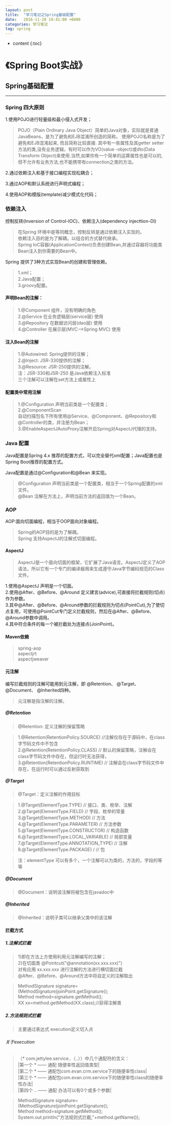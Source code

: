 ```yaml
---
layout: post
title:  "学习笔记之Spring基础配置"
date:   2016-11-28 19:41:00 +0800
categories: 学习笔记
tag: spring
---
```


* content
{:toc}


# 《Spring Boot实战》

## Spring基础配置

----------

### Spring 四大原则

1.使用POJO进行轻量级和最小侵入式开发；

>POJO（Plain Ordinary Java Object）简单的Java对象，实际就是普通JavaBeans，是为了避免和EJB混淆所创造的简称。
使用POJO名称是为了避免和EJB混淆起来, 而且简称比较直接. 其中有一些属性及其getter setter方法的类,没有业务逻辑，有时可以作为VO(value -object)或dto(Data Transform Object)来使用.当然,如果你有一个简单的运算属性也是可以的,但不允许有业务方法,也不能携带有connection之类的方法。
 
2.通过依赖注入和基于接口编程实现松耦合；

3.通过AOP和默认系统进行声明式编程；

4.使用AOP和模版(template)减少模式化代码；

### 依赖注入

控制反转(Inversion of Control-IOC)、依赖注入(dependency injecttion-DI)

>在Spring 环境中是等同概念，控制反转是通过依赖注入实现的。
<br/>依赖注入目的是为了解耦。以组合的方式替代继承。
<br/>Spring IoC容器(ApplicationContext)负责创建Bean,并通过容器将功能类Bean注入到你需要的Bean中。

Spring 提供了3种方式实现Bean的创建和管理依赖。

>1.xml；
<br/>2.Java配置；
<br/>3.groovy配置。

#### 声明Bean的注解：

>1.@Component 组件，没有明确的角色
<br/>2.@Service 在业务逻辑层(service层) 使用
<br/>3.@Repository 在数据访问层(dao层) 使用
<br/>4.@Controller 在展示层(MVC-->Spring MVC) 使用

#### 注入Bean的注解

>1.@Autowired: Spring提供的注解；
<br/>2.@Inject: JSR-330提供的注解；
<br/>3.@Resource: JSR-250提供的注解。
<br/>注：JSR-330和JSR-250 是Java依赖注入标准
<br/>三个注解可以注解在set方法上或属性上

#### 配置类中常用注解

>1.@Configuration 声明当前类是一个配置类；
<br/>2.@ComponentScan
<br/>自动扫描包名下所有使用@Service、@Component、@Repository和@Controller的类，并注册为Bean；
<br/>3.@EnableAspectJAutoProxy注解开启Spring对AspectJ代理的支持。


### Java 配置

Java配置是Spring 4.x 推荐的配置方式，可以完全替代xml配置；Java配置也是Spring Boot推荐的配置方式。

Java配置是通过@Configuration和@Bean 来实现。

>@Configuration 声明当前类是一个配置类，相当于一个Spring配置的xml 文件。
<br/>@Bean 注解在方法上，声明当前方法的返回值为一个Bean。

### AOP

AOP:面向切面编程，相当于OOP面向对象编程。

>Spring的AOP目的是为了解耦。
<br/>Spring 支持AspectJ的注解式切面编程。

#### AspectJ

>AspectJ是一个面向切面的框架，它扩展了Java语言。AspectJ定义了AOP语法，所以它有一个专门的编译器用来生成遵守Java字节编码规范的Class文件。

1.使用@AspectJ 声明是一个切面。
<br/>2.使用@After、@Before、@Around 定义建言(advice),可直接将拦截规则(切点)作为参数。
<br/>3.其中@After、@Before、@Around参数的拦截规则为切点(PointCut),为了使切点复用，可使用@PointCut专门定义拦截规则，然后在@After、@Before、@Around参数中调用。
<br/>4.其中符合条件的每一个被拦截处为连接点(JoinPoint)。

#### Maven依赖

>spring-aop
<br/>aspectjrt
<br/>aspectjweaver

#### 元注解
编写拦截规则的注解可能用到元注解，即 @Retention、 @Target、 @Document、 @Inherited四种。

>元注解是指注解的注解。

##### @Retention

>@Retention: 定义注解的保留策略

>1.@Retention(RetentionPolicy.SOURCE)    //注解仅存在于源码中，在class字节码文件中不包含
<br/>2.@Retention(RetentionPolicy.CLASS)  // 默认的保留策略，注解会在class字节码文件中存在，但运行时无法获得，
<br/>3.@Retention(RetentionPolicy.RUNTIME)   // 注解会在class字节码文件中存在，在运行时可以通过反射获取到

##### @Target

>@Target：定义注解的作用目标

>1.@Target(ElementType.TYPE) // 接口、类、枚举、注解
<br/>2.@Target(ElementType.FIELD)  // 字段、枚举的常量
<br/>3.@Target(ElementType.METHOD)  // 方法
<br/>4.@Target(ElementType.PARAMETER)  // 方法参数
<br/>5.@Target(ElementType.CONSTRUCTOR)   // 构造函数
<br/>6.@Target(ElementType.LOCAL_VARIABLE) // 局部变量
<br/>7.@Target(ElementType.ANNOTATION_TYPE) // 注解
<br/>8.@Target(ElementType.PACKAGE) / // 包

>注：elementType 可以有多个，一个注解可以为类的，方法的，字段的等等

##### @Document

>@Document：说明该注解将被包含在javadoc中

##### @Inherited

>@Inherited：说明子类可以继承父类中的该注解

#### 拦截方式

##### 1.注解式拦截

>1)即在方法上方使用利用元注解编写的注解；
<br/>2)在切面类  @Pointcut("@annotation(xx.xxx.xxx)")
<br/>对有应用 xx.xxx.xxx 进行注解的方法进行横切面拦截 
<br/>@After、@Before、@Around方法中将自定义的注解取出

>MethodSignature signature=(MethodSignature)joinPoint.getSignature();
<br/>Method method=signature.getMethod();
<br/>XX xx=method.getMethod(XX.class);//获得注解类

##### 2.方法规则式拦截

>主要通过表达式 execution定义切入点

###### 关于execution

>（* com.jettylee.service.*.*（..））中几个通配符的含义： 
<br/>|第一个 * —— 通配 随便率性返回值类型| 
<br/>|第二个 * —— 通配包com.evan.crm.service下的随便率性class| 
<br/>|第三个 * —— 通配包com.evan.crm.service下的随便率性class的随便率性办法| 
<br/>|第四个 .. —— 通配 办法可以有0个或多个参数|

>MethodSignature signature=(MethodSignature)joinPoint.getSignature();
<br/>Method method=signature.getMethod();
<br/>System.out.println("方法规则式拦截,"+method.getName());








 
 
 
 

[jekyll]:      http://jekyllrb.com
[jekyll-gh]:   https://github.com/jekyll/jekyll
[jekyll-help]: https://github.com/jekyll/jekyll-help